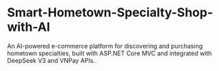 # Smart-Hometown-Specialty-Shop-with-AI
An AI-powered e-commerce platform for discovering and purchasing hometown specialties, built with ASP.NET Core MVC and integrated with DeepSeek V3 and VNPay APIs.
